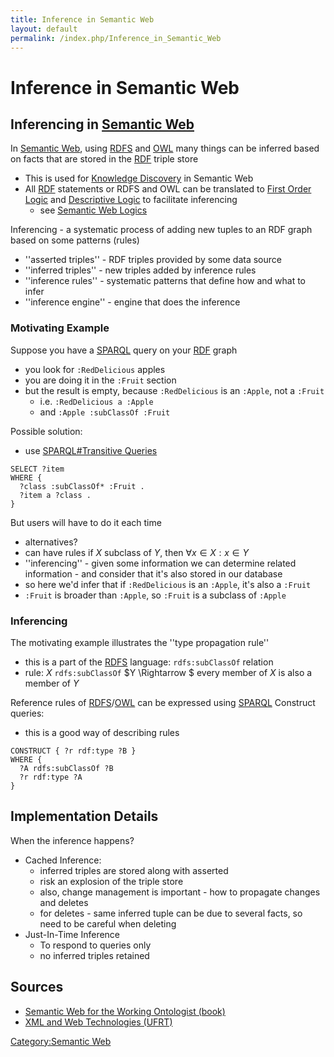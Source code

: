 ```yaml
---
title: Inference in Semantic Web
layout: default
permalink: /index.php/Inference_in_Semantic_Web
---
```


# Inference in Semantic Web

## Inferencing in [Semantic Web](Semantic_Web)
In [Semantic Web](Semantic_Web), using [RDFS](RDFS) and [OWL](OWL) many things can be inferred based on facts that are stored in the [RDF](RDF) triple store
- This is used for [Knowledge Discovery](Knowledge_Discovery) in Semantic Web
- All [RDF](RDF) statements or RDFS and OWL can be translated to [First Order Logic](First_Order_Logic) and [Descriptive Logic](Descriptive_Logic) to facilitate inferencing
  - see [Semantic Web Logics](Semantic_Web_Logics)


Inferencing - a systematic process of adding new tuples to an RDF graph based on some patterns (rules)
- ''asserted triples'' - RDF triples provided by some data source
- ''inferred triples'' - new triples added by inference rules
- ''inference rules'' - systematic patterns that define how and what to infer
- ''inference engine'' - engine that does the inference


### Motivating Example
Suppose you have a [SPARQL](SPARQL) query on your [RDF](RDF) graph 
- you look for <code>:RedDelicious</code> apples
- you are doing it in the <code>:Fruit</code> section 
- but the result is empty, because <code>:RedDelicious</code> is an <code>:Apple</code>, not a <code>:Fruit</code>
  - i.e. <code>:RedDelicious a :Apple</code>
  - and <code>:Apple :subClassOf :Fruit</code>

Possible solution:
- use [SPARQL#Transitive Queries](SPARQL#Transitive_Queries)

```scdoc
SELECT ?item 
WHERE {
  ?class :subClassOf* :Fruit . 
  ?item a ?class . 
}
```


But users will have to do it each time 
- alternatives? 
- can have rules if $X$ subclass of $Y$, then $\forall x \in X: x \in Y$
- ''inferencing'' - given some information we can determine related information - and consider that it's also stored in our database 
- so here we'd infer that if <code>:RedDelicious</code> is an <code>:Apple</code>, it's also a <code>:Fruit</code>
- <code>:Fruit</code> is broader than <code>:Apple</code>, so <code>:Fruit</code> is a subclass of <code>:Apple</code>


### Inferencing
The motivating example illustrates the ''type propagation rule''
- this is a part of the [RDFS](RDFS) language: <code>rdfs:subClassOf</code> relation
- rule: $X$ <code>rdfs:subClassOf</code> $Y \Rightarrow $ every member of $X$ is also a member of $Y$

Reference rules of [RDFS](RDFS)/[OWL](OWL) can be expressed using [SPARQL](SPARQL) Construct queries:
- this is a good way of describing rules

```carbon
CONSTRUCT { ?r rdf:type ?B } 
WHERE {
  ?A rdfs:subClassOf ?B 
  ?r rdf:type ?A
}
```


## Implementation Details
When the inference happens? 
- Cached Inference: 
  - inferred triples are stored along with asserted
  - risk an explosion of the triple store
  - also, change management is important - how to propagate changes and deletes
  - for deletes - same inferred tuple can be due to several facts, so need to be careful when deleting
- Just-In-Time Inference
  - To respond to queries only 
  - no inferred triples retained


## Sources
- [Semantic Web for the Working Ontologist (book)](Semantic_Web_for_the_Working_Ontologist_(book))
- [XML and Web Technologies (UFRT)](XML_and_Web_Technologies_(UFRT))

[Category:Semantic Web](Category_Semantic_Web)